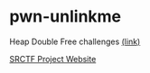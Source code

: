 # pwn-unlinkme
Heap Double Free challenges [(link)](http://tunablectf.com/pwn-unlinkme)

[SRCTF Project Website](http://tunablectf.com)

